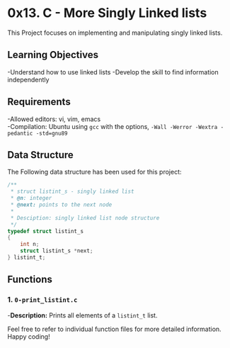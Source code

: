 # 0x13. C - More Singly Linked lists

This Project focuses on implementing and manipulating singly linked
lists.


## Learning Objectives

-Understand how to use linked lists
-Develop the skill to find information independently

## Requirements

-Allowed editors: vi, vim, emacs  
-Compilation: Ubuntu using `gcc` with the options, `-Wall -Werror -Wextra -pedantic -std=gnu89`

## Data Structure

The Following data structure has been used for this project:
```c
/**
 * struct listint_s - singly linked list
 * @n: integer
 * @next: points to the next node
 *
 * Desciption: singly linked list node structure
 */
typedef struct listint_s
{
	int n;
	struct listint_s *next;
} listint_t;
```
## Functions

### 1. `0-print_listint.c`

-**Description:** Prints all elements of a `listint_t` list.

Feel free to refer to individual function files for more detailed information. Happy coding!
